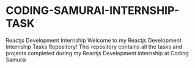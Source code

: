 # CODING-SAMURAI-INTERNSHIP-TASK
Reactjs Development Internship
Welcome to my Reactjs Development Internship Tasks Repository! This repository contains all the tasks and projects completed during my Reactjs Development internship at Coding Samurai

